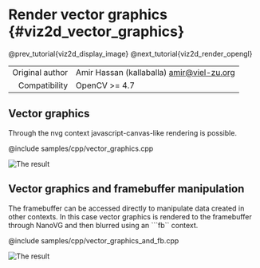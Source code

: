 # Render vector graphics {#viz2d_vector_graphics}

@prev_tutorial{viz2d_display_image}
@next_tutorial{viz2d_render_opengl}

|    |    |
| -: | :- |
| Original author | Amir Hassan (kallaballa) <amir@viel-zu.org> |
| Compatibility | OpenCV >= 4.7 |

## Vector graphics
Through the nvg context javascript-canvas-like rendering is possible.

@include samples/cpp/vector_graphics.cpp

![The result](doc/vector_graphics.png)

## Vector graphics and framebuffer manipulation
The framebuffer can be accessed directly to manipulate data created in other contexts. In this case vector graphics is rendered to the framebuffer through NanoVG and then blurred using an ```fb`` context.

@include samples/cpp/vector_graphics_and_fb.cpp

![The result](doc/vector_graphics_and_fb.png)
